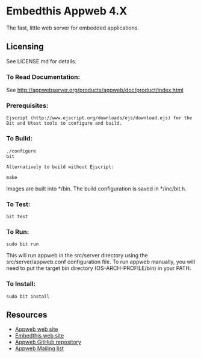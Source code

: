 Embedthis Appweb 4.X
===

The fast, little web server for embedded applications. 

Licensing
---
See LICENSE.md for details.

### To Read Documentation:

  See http://appwebserver.org/products/appweb/doc/product/index.html

### Prerequisites:

    Ejscript (http://www.ejscript.org/downloads/ejs/download.ejs) for the Bit and Utest tools to configure and build.

### To Build:

    ./configure
    bit

    Alternatively to build without Ejscript:

    make

Images are built into */bin. The build configuration is saved in */inc/bit.h.

### To Test:

    bit test

### To Run:

    sudo bit run

This will run appweb in the src/server directory using the src/server/appweb.conf configuration file.
To run appweb manually, you will need to put the target bin directory (OS-ARCH-PROFILE/bin) in your PATH.

### To Install:

    sudo bit install

Resources
---
  - [Appweb web site](http://appwebserver.org/)
  - [Embedthis web site](http://embedthis.com/)
  - [Appweb GitHub repository](http://github.com/embedthis/appweb-4)
  - [Appweb Mailing list](http://groups.google.com/groups/appweb)

